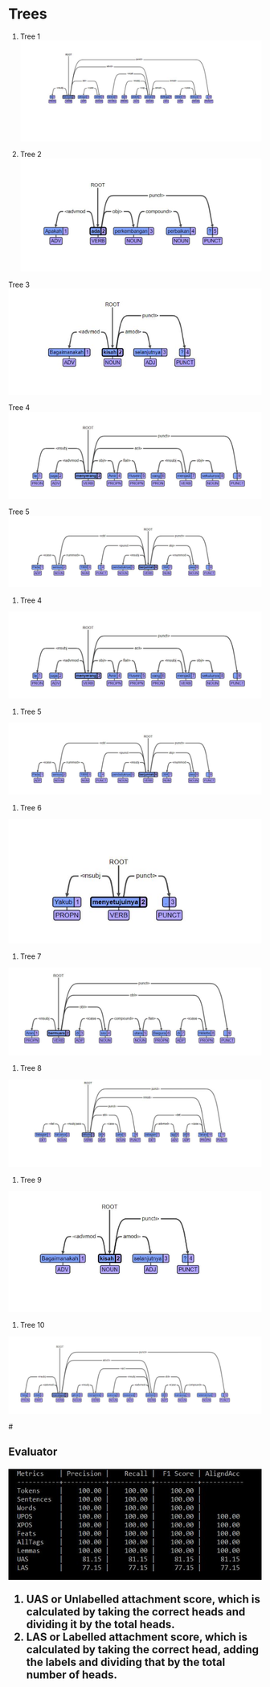# <h1> Trees 
  1. Tree 1
  ![Image of Sentence 1](https://github.com/sadiphil/Pictures/blob/main/Sentence1.JPG)
  
  1. Tree 2
  ![Image of Sentence 2](https://github.com/sadiphil/Pictures/blob/main/Sentence2.JPG)
  
  Tree 3
  ![Image of Sentence 3](https://github.com/sadiphil/Pictures/blob/main/Sentence3.JPG)
  
  Tree 4
  ![Image of Sentence 4](https://github.com/sadiphil/Pictures/blob/main/Sentence4.JPG)
  
  Tree 5
  ![Image of Sentence 5](https://github.com/sadiphil/Pictures/blob/main/Sentence5.JPG)
  
  1. Tree 4
  
  ![Image of Sentence 4](https://github.com/sadiphil/Pictures/blob/main/Sentence4.JPG)
  
  1. Tree 5
  
  ![Image of Sentence 5](https://github.com/sadiphil/Pictures/blob/main/Sentence5.JPG)
  
  1. Tree 6
  
  ![Image of Sentence 6](https://github.com/sadiphil/Pictures/blob/main/Sentence6.JPG)

  1. Tree 7
  
  ![Image of Sentence 7](https://github.com/sadiphil/Pictures/blob/main/Sentence7.JPG) 
 
  1. Tree 8
  
  ![Image of Sentence 8](https://github.com/sadiphil/Pictures/blob/main/Sentence8.JPG)

  1. Tree 9
  
  ![Image of Sentence 9](https://github.com/sadiphil/Pictures/blob/main/Sentence9.JPG)

  1. Tree 10
  
  ![Image of Sentence 10](https://github.com/sadiphil/Pictures/blob/main/Sentence10.JPG)
  
  #<h2> Evaluator
  
  ![Image of Evalutor Output Table](https://github.com/sadiphil/Pictures/blob/main/Evaluator.JPG)
  
  1. UAS or Unlabelled attachment score, which is calculated by taking the correct heads and dividing it by the total heads.
  1. LAS or Labelled attachment score, which is calculated by taking the correct head, adding the labels and dividing that by the total number of heads. 
  

